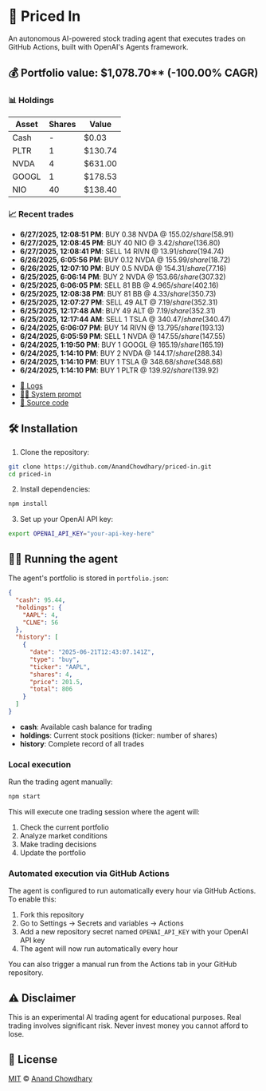 # 🤖 Priced In

An autonomous AI-powered stock trading agent that executes trades on GitHub Actions, built with OpenAI's Agents framework.

<!-- auto start -->

## 💰 Portfolio value: $1,078.70** (-100.00% CAGR)

### 📊 Holdings

| Asset | Shares | Value |
|-------|--------|-------|
| Cash | - | $0.03 |
| PLTR | 1 | $130.74 |
| NVDA | 4 | $631.00 |
| GOOGL | 1 | $178.53 |
| NIO | 40 | $138.40 |

### 📈 Recent trades

- **6/27/2025, 12:08:51 PM**: BUY 0.38 NVDA @ $155.02/share ($58.91)
- **6/27/2025, 12:08:45 PM**: BUY 40 NIO @ $3.42/share ($136.80)
- **6/27/2025, 12:08:41 PM**: SELL 14 RIVN @ $13.91/share ($194.74)
- **6/26/2025, 6:05:56 PM**: BUY 0.12 NVDA @ $155.99/share ($18.72)
- **6/26/2025, 12:07:10 PM**: BUY 0.5 NVDA @ $154.31/share ($77.16)
- **6/25/2025, 6:06:14 PM**: BUY 2 NVDA @ $153.66/share ($307.32)
- **6/25/2025, 6:06:05 PM**: SELL 81 BB @ $4.965/share ($402.16)
- **6/25/2025, 12:08:38 PM**: BUY 81 BB @ $4.33/share ($350.73)
- **6/25/2025, 12:07:27 PM**: SELL 49 ALT @ $7.19/share ($352.31)
- **6/25/2025, 12:17:48 AM**: BUY 49 ALT @ $7.19/share ($352.31)
- **6/25/2025, 12:17:44 AM**: SELL 1 TSLA @ $340.47/share ($340.47)
- **6/24/2025, 6:06:07 PM**: BUY 14 RIVN @ $13.795/share ($193.13)
- **6/24/2025, 6:05:59 PM**: SELL 1 NVDA @ $147.55/share ($147.55)
- **6/24/2025, 1:19:50 PM**: BUY 1 GOOGL @ $165.19/share ($165.19)
- **6/24/2025, 1:14:10 PM**: BUY 2 NVDA @ $144.17/share ($288.34)
- **6/24/2025, 1:14:10 PM**: BUY 1 TSLA @ $348.68/share ($348.68)
- **6/24/2025, 1:14:10 PM**: BUY 1 PLTR @ $139.92/share ($139.92)

<!-- auto end -->

- [🧠 Logs](./agent.log)
- [🧑‍💻 System prompt](./system-prompt.md)
- [📁 Source code](./agent.ts)

## 🛠️ Installation

1. Clone the repository:

```bash
git clone https://github.com/AnandChowdhary/priced-in.git
cd priced-in
```

2. Install dependencies:

```bash
npm install
```

3. Set up your OpenAI API key:

```bash
export OPENAI_API_KEY="your-api-key-here"
```

## 🏃‍♂️ Running the agent

The agent's portfolio is stored in `portfolio.json`:

```json
{
  "cash": 95.44,
  "holdings": {
    "AAPL": 4,
    "CLNE": 56
  },
  "history": [
    {
      "date": "2025-06-21T12:43:07.141Z",
      "type": "buy",
      "ticker": "AAPL",
      "shares": 4,
      "price": 201.5,
      "total": 806
    }
  ]
}
```

- **cash**: Available cash balance for trading
- **holdings**: Current stock positions (ticker: number of shares)
- **history**: Complete record of all trades

### Local execution

Run the trading agent manually:

```bash
npm start
```

This will execute one trading session where the agent will:

1. Check the current portfolio
2. Analyze market conditions
3. Make trading decisions
4. Update the portfolio

### Automated execution via GitHub Actions

The agent is configured to run automatically every hour via GitHub Actions. To enable this:

1. Fork this repository
2. Go to Settings → Secrets and variables → Actions
3. Add a new repository secret named `OPENAI_API_KEY` with your OpenAI API key
4. The agent will now run automatically every hour

You can also trigger a manual run from the Actions tab in your GitHub repository.

## ⚠️ Disclaimer

This is an experimental AI trading agent for educational purposes. Real trading involves significant risk. Never invest money you cannot afford to lose.

## 📄 License

[MIT](./LICENSE) © [Anand Chowdhary](https://anandchowdhary.com)
